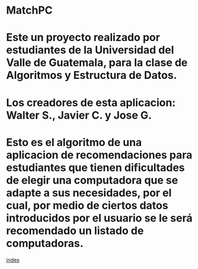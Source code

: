 # MatchPC
# Este un proyecto realizado por estudiantes de la Universidad del Valle de Guatemala, para la clase de Algoritmos y Estructura de Datos.
# 
# Los creadores de esta aplicacion: Walter S., Javier C. y Jose G.
#
# Esto es el algoritmo de una aplicacion de recomendaciones para estudiantes que tienen dificultades de elegir una computadora que se adapte a sus necesidades, por el cual, por medio de ciertos datos introducidos por el usuario se le será recomendado un listado de computadoras.

[index](https://github.com/wsaldana/MatchPC/blob/master/website/website/html/index.html)
